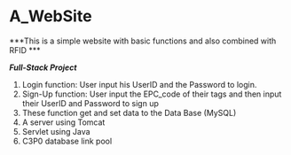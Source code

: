 # A_WebSite

***This is a simple website with basic functions and also combined with RFID ***

***Full-Stack Project***

   1. Login function: User input his UserID and the Password to login.
   2. Sign-Up function: User input the EPC_code of their tags and then input their UserID and Password to sign up
   3. These function get and set data to the Data Base (MySQL)
   4. A server using Tomcat 
   5. Servlet using Java
   6. C3P0 database link pool
   
